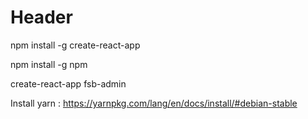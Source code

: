 <!-- TITLE: Fsbadmin -->
<!-- SUBTITLE: A quick summary of Fsbadmin -->

# Header


npm install -g create-react-app

npm install -g npm

create-react-app fsb-admin

Install yarn : https://yarnpkg.com/lang/en/docs/install/#debian-stable